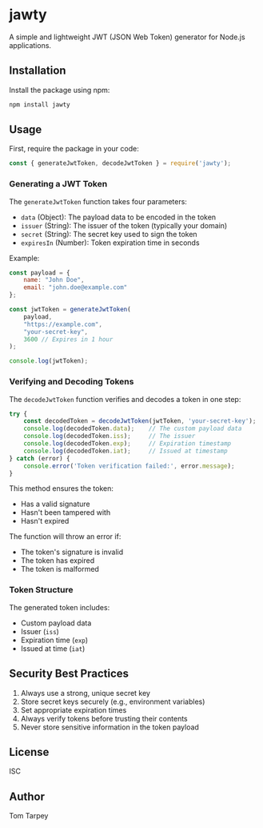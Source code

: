 # jawty

A simple and lightweight JWT (JSON Web Token) generator for Node.js applications.

## Installation

Install the package using npm:

```bash
npm install jawty
```

## Usage

First, require the package in your code:

```javascript
const { generateJwtToken, decodeJwtToken } = require('jawty');
```

### Generating a JWT Token

The `generateJwtToken` function takes four parameters:

- `data` (Object): The payload data to be encoded in the token
- `issuer` (String): The issuer of the token (typically your domain)
- `secret` (String): The secret key used to sign the token
- `expiresIn` (Number): Token expiration time in seconds

Example:

```javascript
const payload = {
    name: "John Doe",
    email: "john.doe@example.com"
};

const jwtToken = generateJwtToken(
    payload,
    "https://example.com",
    "your-secret-key",
    3600 // Expires in 1 hour
);

console.log(jwtToken);
```

### Verifying and Decoding Tokens

The `decodeJwtToken` function verifies and decodes a token in one step:

```javascript
try {
    const decodedToken = decodeJwtToken(jwtToken, 'your-secret-key');
    console.log(decodedToken.data);    // The custom payload data
    console.log(decodedToken.iss);     // The issuer
    console.log(decodedToken.exp);     // Expiration timestamp
    console.log(decodedToken.iat);     // Issued at timestamp
} catch (error) {
    console.error('Token verification failed:', error.message);
}
```

This method ensures the token:
- Has a valid signature
- Hasn't been tampered with
- Hasn't expired

The function will throw an error if:
- The token's signature is invalid
- The token has expired
- The token is malformed

### Token Structure

The generated token includes:
- Custom payload data
- Issuer (`iss`)
- Expiration time (`exp`)
- Issued at time (`iat`)

## Security Best Practices

1. Always use a strong, unique secret key
2. Store secret keys securely (e.g., environment variables)
3. Set appropriate expiration times
4. Always verify tokens before trusting their contents
5. Never store sensitive information in the token payload

## License

ISC

## Author

Tom Tarpey
